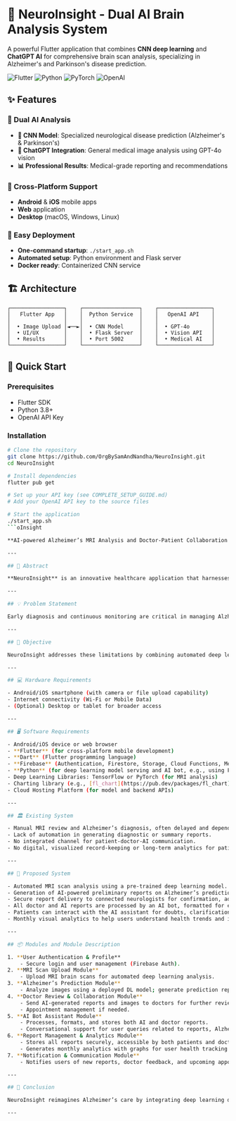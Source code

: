 # 🧠 NeuroInsight - Dual AI Brain Analysis System

A powerful Flutter application that combines **CNN deep learning** and **ChatGPT AI** for comprehensive brain scan analysis, specializing in Alzheimer's and Parkinson's disease prediction.

![Flutter](https://img.shields.io/badge/Flutter-02569B?style=for-the-badge&logo=flutter&logoColor=white)
![Python](https://img.shields.io/badge/Python-3776AB?style=for-the-badge&logo=python&logoColor=white)
![PyTorch](https://img.shields.io/badge/PyTorch-EE4C2C?style=for-the-badge&logo=pytorch&logoColor=white)
![OpenAI](https://img.shields.io/badge/OpenAI-412991?style=for-the-badge&logo=openai&logoColor=white)

## ✨ Features

### 🎯 Dual AI Analysis
- **🧠 CNN Model**: Specialized neurological disease prediction (Alzheimer's & Parkinson's)
- **💬 ChatGPT Integration**: General medical image analysis using GPT-4o vision
- **📊 Professional Results**: Medical-grade reporting and recommendations

### 📱 Cross-Platform Support
- **Android** & **iOS** mobile apps
- **Web** application
- **Desktop** (macOS, Windows, Linux)

### 🚀 Easy Deployment
- **One-command startup**: `./start_app.sh`
- **Automated setup**: Python environment and Flask server
- **Docker ready**: Containerized CNN service

## 🏗️ Architecture

```
┌─────────────────┐    ┌──────────────────┐    ┌─────────────────┐
│   Flutter App   │    │  Python Service  │    │   OpenAI API    │
│                 │    │                  │    │                 │
│  • Image Upload │◄──►│  • CNN Model     │    │  • GPT-4o       │
│  • UI/UX        │    │  • Flask Server  │    │  • Vision API   │
│  • Results      │    │  • Port 5002     │    │  • Medical AI   │
└─────────────────┘    └──────────────────┘    └─────────────────┘
```

## 🚀 Quick Start

### Prerequisites
- Flutter SDK
- Python 3.8+
- OpenAI API Key

### Installation
```bash
# Clone the repository
git clone https://github.com/OrgBySamAndNandha/NeuroInsight.git
cd NeuroInsight

# Install dependencies
flutter pub get

# Set up your API key (see COMPLETE_SETUP_GUIDE.md)
# Add your OpenAI API key to the source files

# Start the application
./start_app.sh
```oInsight

**AI-powered Alzheimer’s MRI Analysis and Doctor-Patient Collaboration Platform**

---

## 📖 Abstract

**NeuroInsight** is an innovative healthcare application that harnesses deep learning for early detection and monitoring of Alzheimer’s disease from brain MRI scans. The app analyzes uploaded MRI images using a deep learning model to provide an initial prediction report. This report, along with the original MRI scan, is sent to a connected neurologist for further analysis, recommendations, or appointment scheduling. Both the AI and doctor’s reports are then processed and formatted by an integrated AI assistant, which stores and organizes all results for easy access. Patients can interact with the AI bot to ask questions, receive insights, and track their health journey. Monthly analytics and visualizations help patients understand changes and progress over time.

---

## 💡 Problem Statement

Early diagnosis and continuous monitoring are critical in managing Alzheimer’s disease, but access to expert analysis and organized medical records remains a challenge for many patients. Traditional methods rely heavily on in-person appointments, manual reporting, and lack digital tracking, leading to delayed interventions, confusion over medical records, and limited patient engagement in their own care.

---

## 📝 Objective

NeuroInsight addresses these limitations by combining automated deep learning-based MRI analysis, doctor collaboration, intelligent report formatting, and interactive AI-driven patient support. The platform simplifies the diagnosis process, improves record-keeping, and empowers patients to track and understand their neurological health using clear analytics and easy-to-use conversational interfaces.

---

## 💻 Hardware Requirements

- Android/iOS smartphone (with camera or file upload capability)
- Internet connectivity (Wi-Fi or Mobile Data)
- (Optional) Desktop or tablet for broader access

---

## 🖥️ Software Requirements

- Android/iOS device or web browser
- **Flutter** (for cross-platform mobile development)
- **Dart** (Flutter programming language)
- **Firebase** (Authentication, Firestore, Storage, Cloud Functions, Messaging)
- **Python** (for deep learning model serving and AI bot, e.g., using FastAPI/Flask)
- Deep Learning Libraries: TensorFlow or PyTorch (for MRI analysis)
- Charting library (e.g., [fl_chart](https://pub.dev/packages/fl_chart) for Flutter graphs)
- Cloud Hosting Platform (for model and backend APIs)

---

## 🏛️ Existing System

- Manual MRI review and Alzheimer’s diagnosis, often delayed and dependent on physical appointments.
- Lack of automation in generating diagnostic or summary reports.
- No integrated channel for patient-doctor-AI communication.
- No digital, visualized record-keeping or long-term analytics for patients.

---

## 🚀 Proposed System

- Automated MRI scan analysis using a pre-trained deep learning model.
- Generation of AI-powered preliminary reports on Alzheimer’s prediction.
- Secure report delivery to connected neurologists for confirmation, advice, and appointment scheduling.
- All doctor and AI reports are processed by an AI bot, formatted for easy comprehension, and securely stored.
- Patients can interact with the AI assistant for doubts, clarifications, and personalized insights.
- Monthly visual analytics to help users understand health trends and improvements.

---

## 📦 Modules and Module Description

1. **User Authentication & Profile**
    - Secure login and user management (Firebase Auth).
2. **MRI Scan Upload Module**
    - Upload MRI brain scans for automated deep learning analysis.
3. **Alzheimer’s Prediction Module**
    - Analyze images using a deployed DL model; generate prediction reports.
4. **Doctor Review & Collaboration Module**
    - Send AI-generated reports and images to doctors for further review and recommendations.
    - Appointment management if needed.
5. **AI Bot Assistant Module**
    - Processes, formats, and stores both AI and doctor reports.
    - Conversational support for user queries related to reports, Alzheimer’s, and general health.
6. **Report Management & Analytics Module**
    - Stores all reports securely, accessible by both patients and doctors.
    - Generates monthly analytics with graphs for user health tracking.
7. **Notification & Communication Module**
    - Notifies users of new reports, doctor feedback, and upcoming appointments (using Firebase Messaging).

---

## 📝 Conclusion

NeuroInsight reimagines Alzheimer’s care by integrating deep learning diagnostics, seamless doctor collaboration, and AI-powered patient engagement into a unified platform. With real-time predictions, transparent records, and interactive analytics, the app empowers patients and doctors to work together for better, data-driven neurological care.

---

